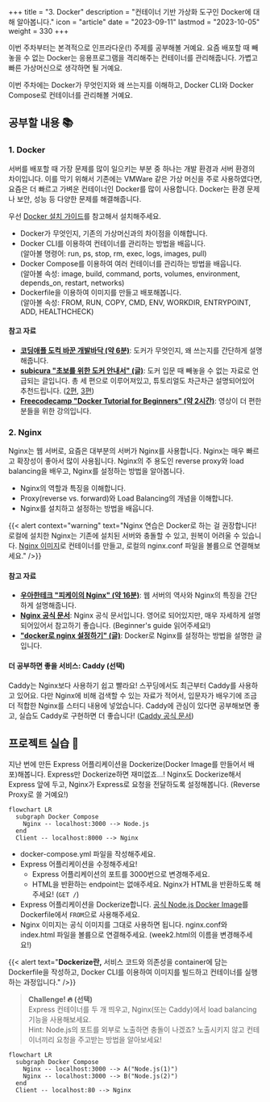 +++
title = "3. Docker"
description = "컨테이너 기반 가상화 도구인 Docker에 대해 알아봅니다."
icon = "article"
date = "2023-09-11"
lastmod = "2023-10-05"
weight = 330
+++

<!-- TODO: update `date` and `lastmod` -->

이번 주차부터는 본격적으로 인프라다운(!) 주제를 공부해볼 거예요. 요즘 배포할 때 빼놓을 수 없는 Docker는 응용프로그램을 격리해주는 컨테이너를 관리해줍니다. 가볍고 빠른 가상머신으로 생각하면 될 거예요.

이번 주차에는 Docker가 무엇인지와 왜 쓰는지를 이해하고, Docker CLI와 Docker Compose로 컨테이너를 관리해볼 거예요.

## 공부할 내용 📚

### 1. Docker

서버를 배포할 때 가장 문제를 많이 일으키는 부분 중 하나는 개발 환경과 서버 환경의 차이입니다. 이를 막기 위해서 기존에는 VMWare 같은 가상 머신을 주로 사용하였다면, 요즘은 더 빠르고 가벼운 컨테이너인 Docker를 많이 사용합니다. Docker는 환경 문제나 보안, 성능 등 다양한 문제를 해결해줍니다.

우선 [Docker 설치 가이드](Install%20Docker.md)를 참고해서 설치해주세요.

- Docker가 무엇인지, 기존의 가상머신과의 차이점을 이해합니다.
- Docker CLI를 이용하여 컨테이너를 관리하는 방법을 배웁니다.  
  (알아볼 명령어: run, ps, stop, rm, exec, logs, images, pull)
- Docker Compose를 이용하여 여러 컨테이너를 관리하는 방법을 배웁니다.  
  (알아볼 속성: image, build, command, ports, volumes, environment, depends_on, restart, networks)
- Dockerfile을 이용하여 이미지를 만들고 배포해봅니다.  
  (알아볼 속성: FROM, RUN, COPY, CMD, ENV, WORKDIR, ENTRYPOINT, ADD, HEALTHCHECK)

#### 참고 자료

- **[코딩애플 도컥 바꾼 개발바닥 (약 6분)](https://www.youtube.com/watch?v=e0koWWAmXSk)**: 도커가 무엇인지, 왜 쓰는지를 간단하게 설명해줍니다.
- **[subicura "초보를 위한 도커 안내서" (글)](https://subicura.com/2017/01/19/docker-guide-for-beginners-1.html)**: 도커 입문 때 빼놓을 수 없는 자료로 언급되는 글입니다. 총 세 편으로 이루어져있고, 튜토리얼도 차근차근 설명되어있어 추천드립니다. ([2편](https://subicura.com/2017/01/19/docker-guide-for-beginners-2.html), [3편](https://subicura.com/2017/02/10/docker-guide-for-beginners-create-image-and-deploy.html))
- **[Freecodecamp "Docker Tutorial for Beginners" (약 2시간)](https://youtu.be/fqMOX6JJhGo?si=rud5_lyC_N53ZO7x)**: 영상이 더 편한 분들을 위한 강의입니다.

### 2. Nginx

Nginx는 웹 서버로, 요즘은 대부분의 서버가 Nginx를 사용합니다. Nginx는 매우 빠르고 확장성이 좋아서 많이 사용됩니다. Nginx의 주 용도인 reverse proxy와 load balancing을 배우고, Nginx를 설정하는 방법을 알아봅니다.

- Nginx의 역할과 특징을 이해합니다.
- Proxy(reverse vs. forward)와 Load Balancing의 개념을 이해합니다.
- Nginx를 설치하고 설정하는 방법을 배웁니다.

{{< alert context="warning" text="Nginx 연습은 Docker로 하는 걸 권장합니다! 로컬에 설치한 Nginx는 기존에 설치된 서버와 충돌할 수 있고, 원복이 어려울 수 있습니다. [Nginx 이미지](https://hub.docker.com/_/nginx)로 컨테이너를 만들고, 로컬의 nginx.conf 파일을 볼륨으로 연결해보세요." />}}

#### 참고 자료

- **[우아한테크 "피케이의 Nginx" (약 16분)](https://youtu.be/6FAwAXXj5N0?si=G7JUxntHPVx7L8gb)**: 웹 서버의 역사와 Nginx의 특징을 간단하게 설명해줍니다.
- **[Nginx 공식 문서](https://nginx.org/en/docs/beginners_guide.html)**: Nginx 공식 문서입니다. 영어로 되어있지만, 매우 자세하게 설명되어있어서 참고하기 좋습니다. (Beginner's guide 읽어주세요!)
- **["docker로 nginx 설정하기" (글)](https://middleearth.tistory.com/49)**: Docker로 Nginx를 설정하는 방법을 설명한 글입니다.

#### 더 공부하면 좋을 서비스: Caddy (선택)

Caddy는 Nginx보다 사용하기 쉽고 빨라요! 스꾸딩에서도 최근부터 Caddy를 사용하고 있어요. 다만 Nginx에 비해 검색할 수 있는 자료가 적어서, 입문자가 배우기에 조금 더 적합한 Nginx를 스터디 내용에 넣었습니다. Caddy에 관심이 있다면 공부해보면 좋고, 실습도 Caddy로 구현하면 더 좋습니다! ([Caddy 공식 문서](https://caddyserver.com/docs/))

## 프로젝트 실습 🎈

지난 번에 만든 Express 어플리케이션을 Dockerize(Docker Image를 만들어서 배포)해봅니다. Express만 Dockerize하면 재미없죠...! Nginx도 Dockerize해서 Express 앞에 두고, Nginx가 Express로 요청을 전달하도록 설정해봅니다. (Reverse Proxy로 쓸 거예요!)

```mermaid
flowchart LR
  subgraph Docker Compose
    Nginx -- localhost:3000 --> Node.js
  end
  Client -- localhost:8000 --> Nginx
```

- docker-compose.yml 파일을 작성해주세요.
- Express 어플리케이션을 수정해주세요!
  - Express 어플리케이션의 포트를 3000번으로 변경해주세요.
  - HTML을 반환하는 endpoint는 없애주세요. Nginx가 HTML을 반환하도록 해주세요! (`GET /`)
- Express 어플리케이션을 Dockerize합니다. [공식 Node.js Docker Image](https://hub.docker.com/_/node/)를 Dockerfile에서 `FROM`으로 사용해주세요.
- Nginx 이미지는 공식 이미지를 그대로 사용하면 됩니다. nginx.conf와 index.html 파일을 볼륨으로 연결해주세요. (week2.html의 이름을 변경해주세요!)

{{< alert text="**Dockerize란,** 서비스 코드와 의존성을 container에 담는 Dockerfile을 작성하고, Docker CLI를 이용하여 이미지를 빌드하고 컨테이너를 실행하는 과정입니다." />}}

> **Challenge! 🔥 (선택)**  
> Express 컨테이너를 두 개 띄우고, Nginx(또는 Caddy)에서 load balancing 기능을 사용해보세요.  
> Hint: Node.js의 포트를 외부로 노출하면 충돌이 나겠죠? 노출시키지 않고 컨테이너끼리 요청을 주고받는 방법을 알아보세요!

```mermaid
flowchart LR
  subgraph Docker Compose
    Nginx -- localhost:3000 --> A("Node.js(1)")
    Nginx -- localhost:3000 --> B("Node.js(2)")
  end
  Client -- localhost:80 --> Nginx
```
